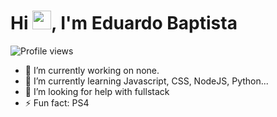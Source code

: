 <h1 align="left">Hi <img src="https://raw.githubusercontent.com/kaueMarques/kaueMarques/master/hi.gif" width="30px">, I'm Eduardo Baptista</h1>
<p align="left"> <img src="https://komarev.com/ghpvc/?username=maykbrito&color=yellow" alt="Profile views" /> </p>

- 🔭 I’m currently working on none.
- 🌱 I’m currently learning Javascript, CSS, NodeJS, Python...
- 🤔 I’m looking for help with fullstack
- ⚡ Fun fact: PS4
